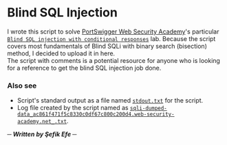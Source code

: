 # Blind SQL Injection
I wrote this script to solve [PortSwigger Web Security Academy](https://portswigger.net/web-security/)'s particular [`Blind SQL injection with conditional responses`](https://portswigger.net/web-security/sql-injection/blind/lab-conditional-responses) lab. Because the script covers most fundamentals of Blind SQLi with binary search (bisection) method, I decided to upload it in here.
<br>
The script with comments is a potential resource for anyone who is looking for a reference to get the blind SQL injection job done.
<br>
### Also see
- Script's standard output as a file named [`stdout.txt`](stdout.txt) for the script.
- Log file created by the script named as [`sqli-dumped-data_ac861f471f5c8330c0df67c800c200d4.web-security-academy.net_.txt`](sqli-dumped-data_ac861f471f5c8330c0df67c800c200d4.web-security-academy.net_.txt).

___─ Written by Şefik Efe ─___
